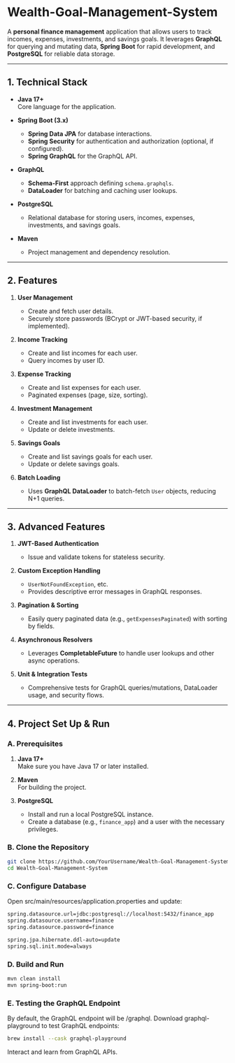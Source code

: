 # Wealth-Goal-Management-System

A **personal finance management** application that allows users to track incomes, expenses, investments, and savings goals. It leverages **GraphQL** for querying and mutating data, **Spring Boot** for rapid development, and **PostgreSQL** for reliable data storage.

---

## 1. Technical Stack

- **Java 17+**  
  Core language for the application.

- **Spring Boot (3.x)**
    - **Spring Data JPA** for database interactions.
    - **Spring Security** for authentication and authorization (optional, if configured).
    - **Spring GraphQL** for the GraphQL API.

- **GraphQL**
    - **Schema-First** approach defining `schema.graphqls`.
    - **DataLoader** for batching and caching user lookups.

- **PostgreSQL**
    - Relational database for storing users, incomes, expenses, investments, and savings goals.

- **Maven**
    - Project management and dependency resolution.

---

## 2. Features

1. **User Management**
    - Create and fetch user details.
    - Securely store passwords (BCrypt or JWT-based security, if implemented).

2. **Income Tracking**
    - Create and list incomes for each user.
    - Query incomes by user ID.

3. **Expense Tracking**
    - Create and list expenses for each user.
    - Paginated expenses (page, size, sorting).

4. **Investment Management**
    - Create and list investments for each user.
    - Update or delete investments.

5. **Savings Goals**
    - Create and list savings goals for each user.
    - Update or delete savings goals.

6. **Batch Loading**
    - Uses **GraphQL DataLoader** to batch-fetch `User` objects, reducing N+1 queries.

---

## 3. Advanced Features

1. **JWT-Based Authentication**
    - Issue and validate tokens for stateless security.

2. **Custom Exception Handling**
    - `UserNotFoundException`, etc.
    - Provides descriptive error messages in GraphQL responses.

3. **Pagination & Sorting**
    - Easily query paginated data (e.g., `getExpensesPaginated`) with sorting by fields.

4. **Asynchronous Resolvers**
    - Leverages **CompletableFuture** to handle user lookups and other async operations.

5. **Unit & Integration Tests**
    - Comprehensive tests for GraphQL queries/mutations, DataLoader usage, and security flows.

--- 

## 4. Project Set Up & Run

### A. Prerequisites

1. **Java 17+**  
   Make sure you have Java 17 or later installed.

2. **Maven**  
   For building the project.

3. **PostgreSQL**
    - Install and run a local PostgreSQL instance.
    - Create a database (e.g., `finance_app`) and a user with the necessary privileges.

### B. Clone the Repository

```bash
git clone https://github.com/YourUsername/Wealth-Goal-Management-System.git
cd Wealth-Goal-Management-System
```

### C. Configure Database

Open src/main/resources/application.properties and update:

```bash
spring.datasource.url=jdbc:postgresql://localhost:5432/finance_app
spring.datasource.username=finance
spring.datasource.password=finance

spring.jpa.hibernate.ddl-auto=update
spring.sql.init.mode=always
```

### D. Build and Run
```bash
mvn clean install
mvn spring-boot:run
```

### E. Testing the GraphQL Endpoint

By default, the GraphQL endpoint will be /graphql.
Download graphql-playground to test GraphQL endpoints:

```bash
brew install --cask graphql-playground
```

Interact and learn from GraphQL APIs.